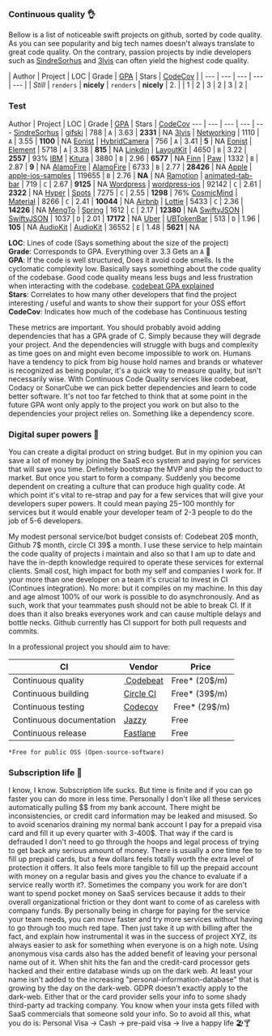 
### Continuous quality 👌
Bellow is a list of noticeable swift projects on github, sorted by code quality. As you can see popularity and big tech names doesn't always translate to great code quality. On the contrary, passion projects by indie developers such as [SindreSorhus](https://github.com/SindreSorhus) and  [3lvis](https://github.com/3lvis/)  can often yield the highest code quality.

| Author | Project | LOC | Grade | [GPA](https://hub.codebeat.co/docs/gpa-explained) | Stars | [CodeCov](https://codecov.io/) | 
| --- | --- | --- | --- | --- | 
| *Still* | `renders` | **nicely** | `renders` | **nicely** | 2. |
| 1 | 2 | 3 | 2 | 3 | 2  |

### Test

Author | Project | LOC | Grade | [GPA](https://hub.codebeat.co/docs/gpa-explained)  | Stars | [CodeCov](https://codecov.io/)
--- | --- | --- | --- | ---
[SindreSorhus](https://github.com/SindreSorhus)  | [gifski](https://github.com/SindreSorhus/gifski-app) | 788 | `A` | 3.63 | **2331** | NA
[3lvis](https://github.com/3lvis/)  | [Networking](https://github.com/3lvis/Networking) | 1110  | `A` | 3.55 |  **1100** | NA
[Eonist](https://github.com/eonist)  | [HybridCamera](https://github.com/eonist/HybridCamera)  | 756 | `A` | 3.41 | **5** | NA
[Eonist](https://github.com/eonist) | [Element](https://github.com/eonist/Element)  | 5718 | `A` | 3.38 | **815** | NA
[Linkdin](https://github.com/linkedin/LayoutKit) | [LayoutKit](https://github.com/linkedin/LayoutKit) | 4650 | `B` |   3.22 | **2557**  | 93%
[IBM](https://github.com/IBM-Swift/)  | [Kitura](https://github.com/IBM-Swift/Kitura) | 3880 | `B` | 2.96 | **6577** | NA
[Finn](https://github.com/finn-no) | [Paw](https://github.com/finn-no/Paw) | 1332 | `B` | 2.87 | **9** | NA
[AlamoFire](https://github.com/Alamofire/) | [AlamoFire](https://github.com/Alamofire/Alamofire)  | 6733  | `B`   | 2.77  | **28426**  | NA
[Apple](https://github.com/apple/) | [apple-ios-samples](https://github.com/robovm/apple-ios-samples) | 119655  | `B`   | 2.76  | **NA**  | NA
[Ramotion](https://github.com/Ramotion)  | [animated-tab-bar](https://github.com/Ramotion/animated-tab-bar)  | 719 | `C` | 2.67 | **9125** | NA
[Wordpress](https://github.com/wordpress-mobile/) | [wordpress-ios](https://github.com/wordpress-mobile/WordPress-iOS) | 92142  | `C`   | 2.61  | **2322**  | NA
[Hyper](https://github.com/hyperoslo/) | [Spots](https://github.com/hyperoslo/spots) | 7275  | `C`   | 2.55    | **1298**  | 76%
[CosmicMind](https://github.com/CosmicMind)  | [Material](https://github.com/CosmicMind/Material)  | 8266   | `C` | 2.41 | **10044** | NA
[Airbnb](https://github.com/airbnb/) | [Lottie](https://github.com/airbnb/lottie-ios) | 5433 | `C` | 2.36 | **14226** | NA
[MengTo](https://github.com/MengTo) | [Spring](https://github.com/eonist/MengTo/Spring)  | 1612 | `C` | 2.17 | **12380** | NA
[SwiftyJSON](https://github.com/SwiftyJSON/) | [SwiftyJSON](https://github.com/SwiftyJSON/SwiftyJSON) | 1037  | `D`   | 2.01  | **17172**  | NA
[Uber](https://github.com/uber/) | [UBTokenBar](https://github.com/uber/UBTokenBar) | 513  | `D`   | 1.96  | **105**  | NA
[AudioKit](https://github.com/AudioKit/) | [AudioKit](https://github.com/AudioKit/AudioKit) | 36552  | `E`   | 1.48  | **5621**  | NA

 
 
**LOC**: Lines of code (Says something about the size of the project)  
**Grade**: Corresponds to GPA. Everything over 3.3 Gets an `A` 🥇   
**GPA**: If the code is well structured, Does it avoid code smells. Is the cyclomatic complexity low. Basically says something about the code quality of the codebase. Good code quality means less bugs and less frustration when interacting with the codebase. [codebeat GPA explained](https://hub.codebeat.co/docs/gpa-explained)    
**Stars**: Correlates to how many other developers that find the project interesting / useful and wants to show their support for your OSS effort  
**CodeCov**: Indicates how much of the codebase has Continuous testing

These metrics are important. You should probably avoid adding dependencies that has a GPA grade of C. Simply because they will degrade your project. And the dependencies will struggle with bugs and complexity as time goes on and might even become impossible to work on. Humans have a tendency to pick from big house hold names and brands or whatever is recognized as being popular, it's a quick way to measure quality, but isn't necessarily wise. With Continuous Code Quality services like codebeat, Codacy or SonarCube we can pick better dependencies and learn to code better software. It's not too far fetched to think that at some point in the future GPA wont only apply to the project you work on but also to the dependencies your project relies on. Something like a dependency score. 

### Digital super powers 💪
You can create a digital product on string budget. But in my opinion you can save a lot of money by joining the SaaS eco system and paying for services that will save you time. Definitely bootstrap the MVP and ship the product to market. But once you start to form a company. Suddenly you become dependent on creating a culture that can produce high quality code. At which point it's vital to re-strap and pay for a few services that will give your developers super powers. It could mean paying 25$-100$ monthly for services but it would enable your developer team of 2-3 people to do the job of 5-6 developers. 

My modest personal service/bot budget consists of: Codebeat 20$ month, Github 7$ month, circle CI 39$ a month. I use these service to help maintain the code quality of projects i maintain and also so that I am up to date and have the in-depth knowledge required to operate these services for external clients. Small cost, high impact for both my self and companies I work for. If your more than one developer on a team it's crucial to invest in CI (Continues integration). No more: but it compiles on my machine. In this day and age almost 100% of our work is possible to do asynchronously. And as such, work that your teammates push should not be able to break CI. If it does than it also breaks everyones work and can cause multiple delays and bottle necks. Github currently has CI support for both pull requests and commits. 

In a professional project you should aim to have:  

CI | Vendor | Price  
--- | --- | ---
Continuous quality | [ Codebeat](https://codebeat.co)   | Free* (20$/m)
Continuous building | [Circle CI](https://circleci.com/)   | Free* (39$/m)
Continuous testing | [Codecov](https://codecov.io/)  | Free* (29$/m)
Continuous documentation | [Jazzy](https://github.com/realm/jazzy)   | Free  
Continuous release  | [Fastlane](https://fastlane.tools)  | Free    

`*Free for public OSS (Open-source-software)`

### Subscription life 💸
I know, I know. Subscription life sucks. But time is finite and if you can go faster you can do more in less time. Personally I don't like all these services automatically pulling $$ from my bank account. There might be inconsistencies, or credit card information may be leaked and misused. So to avoid scenarios draining my normal bank account I pay for a prepaid visa card and fill it up every quarter with 3-400$. That way if the card is defrauded I don't need to go through the hoops and legal process of trying to get back any serious amount of money. There is usually a one time fee to fill up prepaid cards, but a few dollars feels totally worth the extra level of protection it offers. It also feels more tangible to fill up the prepaid account with money on a regular basis and gives you the chance to evaluate if a service really worth it?. Sometimes the company you work for are don't want to spend pocket money on SaaS services because it adds to their overall organizational friction or they dont want to come of as careless with company funds. By personally being in charge for paying for the service your team needs, you can move faster and try more services without having to go through too much red tape. Then just take it up with billing after the fact, and explain how instrumental it was in the success of project XYZ, its always easier to ask for something when everyone is on a high note. Using anonymous visa cards also has the added benefit of leaving your personal name out of it. When shit hits the fan and the credit-card processor gets hacked and their entire database winds up on the dark web. At least your name isn't added to the increasing "personal-information-database" that is growing by the day on the dark-web. GDPR doesn't exactly apply to the dark-web. Either that or the card provider sells your info to some shady third-party ad tracking company. You know when your insta gets filled with SaaS commercials that someone sold your info. So to avoid all this, what you do is: Personal Visa -> Cash ->  pre-paid visa -> live a happy life 🏖🍸


